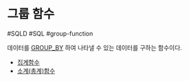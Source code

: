 # 그룹 함수

#SQLD #SQL #group-function

데이터를 [GROUP_BY](GROUP_BY.md) 하여 나타낼 수 있는 데이터를 구하는 함수이다.

- [집계함수](집계함수/집계함수.md)
- [소계(총계)함수](소계(총계)함수/소계(총계)함수.md)

